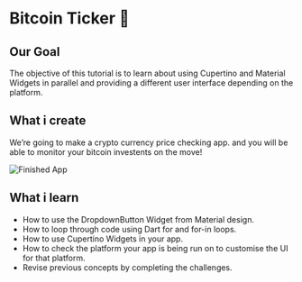 
# Bitcoin Ticker 🤑

## Our Goal

The objective of this tutorial is to learn about using Cupertino and Material Widgets in parallel and providing a different user interface depending on the platform.


## What i create

We’re going to make a crypto currency price checking app. and you will be  able to monitor your bitcoin investents on the move!

![Finished App](https://github.com/londonappbrewery/Images/blob/master/bitcoin-flutter-demo.gif)

## What i learn

- How to use the DropdownButton Widget from Material design.
- How to loop through code using Dart for and for-in loops.
- How to use Cupertino Widgets in your app.
- How to check the platform your app is being run on to customise the UI for that platform.
- Revise previous concepts by completing the challenges.


